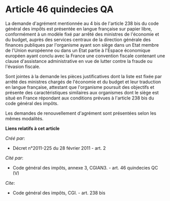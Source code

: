 # Article 46 quindecies QA

La demande d'agrément mentionnée au 4 bis de l'article 238 bis du code général des impôts est présentée en langue française
sur papier libre, conformément à un modèle fixé par arrêté des ministres de l'économie et du budget, auprès des services
centraux de la direction générale des finances publiques par l'organisme ayant son siège dans un Etat membre de l'Union
européenne ou dans un Etat partie à l'Espace économique européen ayant conclu avec la France une convention fiscale contenant
une clause d'assistance administrative en vue de lutter contre la fraude ou l'évasion fiscale. 

Sont jointes à la demande les pièces justificatives dont la liste est fixée par arrêté des ministres chargés de l'économie et
du budget et leur traduction en langue française, attestant que l'organisme poursuit des objectifs et présente des
caractéristiques similaires aux organismes dont le siège est situé en France répondant aux conditions prévues à l'article 238
bis du code général des impôts. 

Les demandes de renouvellement d'agrément sont présentées selon les mêmes modalités.

**Liens relatifs à cet article**

_Créé par_:

  - Décret n°2011-225 du 28 février 2011 - art. 2

_Cité par_:

  - Code général des impôts, annexe 3, CGIAN3. - art. 46 quindecies QC (V)

_Cite_:

  - Code général des impôts, CGI. - art. 238 bis
